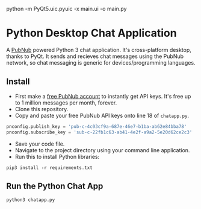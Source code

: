 python -m PyQt5.uic.pyuic -x main.ui -o main.py

# Python Desktop Chat Application

A [PubNub](https://www.pubnub.com/?devrel_gh=python-desktop-chat-application) powered Python 3 chat application. It's cross-platform desktop, thanks to PyQt. It sends and recieves chat messages using the PubNub network, so chat messaging is generic for devices/programming languages.

## Install

- First make a [free PubNub account](https://dashboard.pubnub.com/signup?devrel_gh=python-desktop-chat-application) to instantly get API keys. It's free up to 1 million messages per month, forever.
- Clone this repository.
- Copy and paste your free PubNub API keys onto line 18 of `chatapp.py`.

```python
pnconfig.publish_key = 'pub-c-4c03cf9a-687e-46e7-b1ba-ab62e84bba78'
pnconfig.subscribe_key = 'sub-c-22fb1c63-ab41-4e2f-a9a2-5e20d62ce2c3'
```

- Save your code file.
- Navigate to the project directory using your command line application.
- Run this to install Python libraries:

```
pip3 install -r requirements.txt
```

## Run the Python Chat App

```
python3 chatapp.py
```
